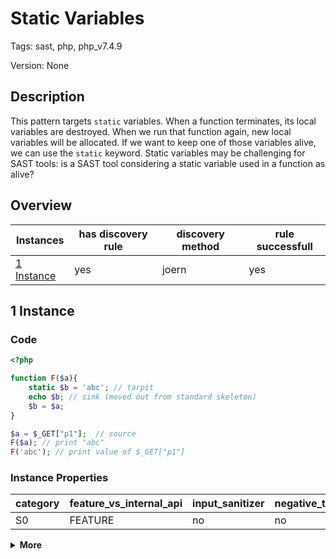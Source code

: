[//]: # (This file is automatically generated. If you wish to make any changes, please use the JSON files and regenerate this file using the tpframework.)

# Static Variables

Tags: sast, php, php_v7.4.9

Version: None

## Description

This pattern targets `static` variables. When a function terminates, its local variables are destroyed. When we run that function again, new local variables will be allocated. If we want to keep one of those variables alive, we can use the `static` keyword. Static variables may be challenging for SAST tools: is a SAST tool considering a static variable used in a function as alive?

## Overview

| Instances                 | has discovery rule   | discovery method   | rule successfull   |
|---------------------------|----------------------|--------------------|--------------------|
| [1 Instance](#1-instance) | yes                  | joern              | yes                |

## 1 Instance

### Code

```php
<?php

function F($a){
    static $b = 'abc'; // tarpit
    echo $b; // sink (moved out from standard skeleton)
    $b = $a;
}

$a = $_GET["p1"];  // source
F($a); // print "abc"
F('abc'); // print value of $_GET["p1"]
```

### Instance Properties

| category   | feature_vs_internal_api   | input_sanitizer   | negative_test_case   | source_and_sink   |
|------------|---------------------------|-------------------|----------------------|-------------------|
| S0         | FEATURE                   | no                | no                   | no                |

<details markdown="1">
<summary>
<b>More</b></summary>

<details markdown="1">
<summary>

### Compile

</summary>

```bash
$_main: ; (lines=13, args=0, vars=1, tmps=5)
    ; (before optimizer)
    ; /home/user/gitlab/static-tools---latex/paper_code/PHP/Testability_Patterns/1_static_variables/1_static_variables.php:1-11
L0 (9):     EXT_STMT
L1 (9):     T1 = FETCH_R (global) string("_GET")
L2 (9):     T2 = FETCH_DIM_R T1 string("p1")
L3 (9):     ASSIGN CV0($a) T2
L4 (10):    EXT_STMT
L5 (10):    INIT_FCALL 1 128 string("f")
L6 (10):    SEND_VAR CV0($a) 1
L7 (10):    DO_FCALL
L8 (11):    EXT_STMT
L9 (11):    INIT_FCALL 1 128 string("f")
L10 (11):   SEND_VAL string("abc") 1
L11 (11):   DO_FCALL
L12 (11):   RETURN int(1)

F: ; (lines=10, args=1, vars=2, tmps=1)
    ; (before optimizer)
    ; /home/user/gitlab/static-tools---latex/paper_code/PHP/Testability_Patterns/1_static_variables/1_static_variables.php:3-7
L0 (3):     EXT_NOP
L1 (3):     CV0($a) = RECV 1
L2 (4):     EXT_STMT
L3 (4):     BIND_STATIC (ref) CV1($b)
L4 (5):     EXT_STMT
L5 (5):     ECHO CV1($b)
L6 (6):     EXT_STMT
L7 (6):     ASSIGN CV1($b) CV0($a)
L8 (7):     EXT_STMT
L9 (7):     RETURN null
```

</details>

<details markdown="1">
<summary>

### Discovery

</summary>

The `BIND_STATIC` opcode is only for static variables that are normally used inside code blocks. The SAST tools may not able to keep the proper values for these static variables. As such the discovery rule should be accurate as it is

```scala
val start_line = (name, "1_static_variables_iall", cpg.call(".*BIND_STATIC.*").location.toJson);
```

| discovery method   | expected accuracy   |
|--------------------|---------------------|
| joern              | Perfect             |

</details>

<details markdown="1"open>
<summary>

### Measurement

</summary>

| Tool        | masked_tool   | tool2   | Ground Truth   |
|-------------|---------------|---------|----------------|
| 01 Jan 1970 | no            | no      | yes            |
| 01 Jan 2023 | yes           | yes     | yes            |

</details>

<details markdown="1">
<summary>

### Remediation

</summary>

Likely this tarpit should be solved at the SAST tool side. Transforming a static variable into a non-static one is unfeasible. It is unclear how to create a modeling rule for the static keyword.

</details>

</details>
